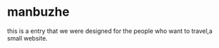 # manbuzhe
this is a entry that we were designed for the people who want to travel,a small website.
